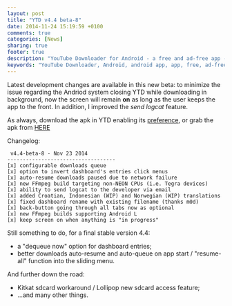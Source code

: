 ```yaml
---
layout: post
title: "YTD v4.4 beta-8"
date: 2014-11-24 15:19:59 +0100
comments: true
categories: [News]
sharing: true
footer: true
description: "YouTube Downloader for Android - a free and ad-free app - new beta apk"
keywords: "YouTube Downloader, Android, android app, app, free, ad-free, no ads, dentex, video, YouTube, downloader, beta"
---
```

Latest development changes are available in this new beta: to minimize the issue regarding the Andriod system closing YTD while downloading in background, now the screen will remain **on** as long as the user keeps the app to the front. In addition, I improved the *send logcat* feature.

As always, download the apk in YTD enabling its [preference](http://dentex.github.io/blog/2014-07-15/new-beta-program-again/), or grab the apk from [HERE](http://dentex.github.io/files/apk/beta/dentex.youtube.downloader_v4.4-beta-8.apk)

Changelog:

     v4.4-beta-8 - Nov 23 2014
    -----------------------------------
    [x] configurable downloads queue
    [x] option to invert dashboard's entries click menus
    [x] auto-resume downloads paused due to network failure
    [x] new FFmpeg build targeting non-NEON CPUs (i.e. Tegra devices)
    [x] ability to send logcat to the developer via email
    [x] added Croatian, Indonesian (WIP) and Norwegian (WIP) translations
    [x] fixed dashboard rename with existing filename (thanks m0d)
    [x] back-button going through all tabs now as optional
    [x] new FFmpeg builds supporting Android L
    [x] keep screen on when anything is "in progress"

Still something to do, for a final stable version 4.4:

- a "dequeue now" option for dashboard entries;
- better downloads auto-resume and auto-queue on app start / "resume-all" function into the sliding menu.

And further down the road:

- Kitkat sdcard workaround / Lollipop new sdcard access feature;
- ...and many other things.
